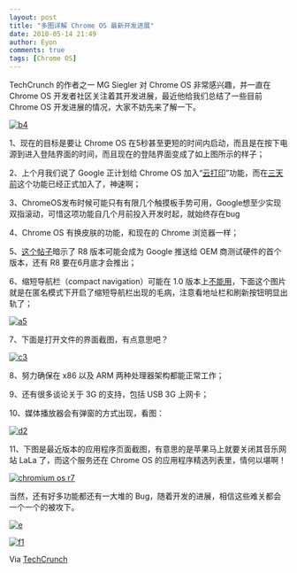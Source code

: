 ```yaml
---
layout: post
title: "多图详解 Chrome OS 最新开发进展"
date: 2010-05-14 21:49
author: Eyon
comments: true
tags: [Chrome OS]
---
```

TechCrunch 的作者之一 MG Siegler 对 Chrome OS 非常感兴趣，并一直在 Chrome OS 开发者社区关注着其开发进展，最近他给我们总结了一些目前 Chrome OS 开发进展的情况，大家不妨先来了解一下。

<a href="http://img.chromi.org/2010/05/b4.png">![](http://img.chromi.org/2010/05/b4-550x322.png "b4")</a>

1、现在的目标是要让 Chrome OS 在5秒甚至更短的时间内启动，而且是在按下电源到进入登陆界面的时间，而且现在的登陆界面变成了如上图所示的样子；

2、上个月我们说了 Google 正计划给 Chrome OS 加入“[云打印](http://www.chromi.org/archives/4342)”功能，而在[三天前](http://code.google.com/p/chromium-os/issues/detail?id=3172&q=label:v1.0FR&colspec=ID%20Stars%20Pri%20Area%20Type%20Status%20Summary%20Modified%20Owner%20Mstone)这个功能已经正式加入了，神速啊；

3、ChromeOS发布时候可能只有有限几个触摸板手势可用，Google想至少实现双指滚动，可惜这项功能自几个月前投入开发时起，就始终存在bug

4、Chrome OS 有换皮肤的功能，和现在的 Chrome 浏览器一样；

5、[这个帖子](http://code.google.com/p/chromium-os/issues/detail?id=805&q=v1&colspec=ID%20Stars%20Pri%20Area%20Type%20Status%20Summary%20Modified%20Owner%20Mstone)暗示了 R8 版本可能会成为 Google 推送给 OEM 商测试硬件的首个版本，还有 R8 要在6月底才会推出；<!--more-->

6、缩短导航栏（compact navigation）可能在 1.0 版本上[不能用](http://code.google.com/p/chromium-os/issues/detail?id=2465&q=v1&colspec=ID%20Stars%20Pri%20Area%20Type%20Status%20Summary%20Modified%20Owner%20Mstone)，下面这个图片就是在匿名模式下开启了缩短导航栏出现的毛病，注意看地址栏和刷新按钮明显出轨了；

<a href="http://img.chromi.org/2010/05/a5.png">![](http://img.chromi.org/2010/05/a5-550x322.png "a5")</a>

7、下面是打开文件的界面截图，有点意思吧？

<a href="http://img.chromi.org/2010/05/c3.png">![](http://img.chromi.org/2010/05/c3-550x343.png "c3")</a>

8、努力确保在 x86 以及 ARM 两种处理器架构都能正常工作；

9、还有很多谈论关于 3G 的支持，包括 USB 3G 上网卡；

10、媒体播放器会有弹窗的方式出现，看图：

<a href="http://img.chromi.org/2010/05/d2.png">![](http://img.chromi.org/2010/05/d2-550x322.png "d2")</a>

11、下图是最近版本的应用程序页面截图，有意思的是苹果马上就要关闭其音乐网站 LaLa 了，而这个服务还在 Chrome OS 的应用程序精选列表里，情何以堪啊！

<a href="http://img.chromi.org/2010/05/chromium-os-r7.png">![](http://img.chromi.org/2010/05/chromium-os-r7-550x322.png "chromium os r7")</a>

当然，还有好多功能都还有一大堆的 Bug，随着开发的进展，相信这些难关都会一个一个的被攻下。

<a href="http://img.chromi.org/2010/05/e.png">![](http://img.chromi.org/2010/05/e-550x322.png "e")</a>

<a href="http://img.chromi.org/2010/05/f1.png">![](http://img.chromi.org/2010/05/f1-550x309.png "f1")</a>

Via [TechCrunch](http://techcrunch.com/2010/05/13/chrome-os-progress/)




